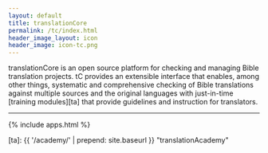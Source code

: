 ```yaml
---
layout: default
title: translationCore
permalink: /tc/index.html
header_image_layout: icon
header_image: icon-tc.png
---
```


translationCore is an open source platform for checking and managing Bible translation projects. tC provides an extensible interface that enables, among other things, systematic and comprehensive checking of Bible translations against multiple sources and the original languages with just-in-time [training modules][ta] that provide guidelines and instruction for translators.

* * * * *

{% include apps.html %}

[ta]: {{ '/academy/' | prepend: site.baseurl }} "translationAcademy"
